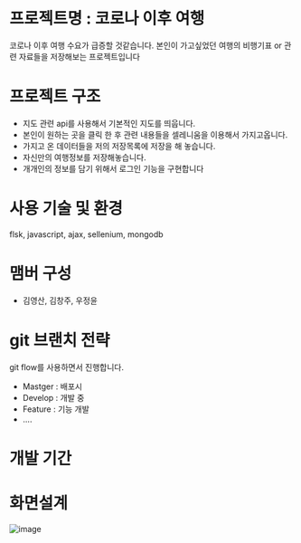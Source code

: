 #  프로젝트명 : 코로나 이후 여행

코로나 이후 여행 수요가 급증할 것같습니다.
본인이 가고싶었던 여행의 비행기표 or 관련 자료들을 저장해보는 프로젝트입니다


# 프로젝트 구조  

*  지도 관련 api를 사용해서 기본적인 지도를 띄웁니다. 
*  본인이 원하는 곳을 클릭 한 후 관련 내용들을 셀레니움을 이용해서 가지고옵니다.
*  가지고 온 데이터들을 저의 저장목록에 저장을 해 놓습니다. 
*  자신만의 여행정보를 저장해놓습니다. 
*  개개인의 정보를 담기 위해서 로그인 기능을 구현합니다

# 사용 기술 및 환경
flsk, javascript, ajax, sellenium, mongodb

# 맴버 구성 
- 김영산, 김창주, 우정윤

# git 브랜치 전략 
git flow를 사용하면서 진행합니다.

- Mastger : 배포시 
- Develop : 개발 중 
- Feature : 기능 개발
- ....

# 개발 기간


# 화면설계
![image](https://user-images.githubusercontent.com/51309615/134605644-6844eeac-f87f-410c-a44e-15f6575daa5d.png)




